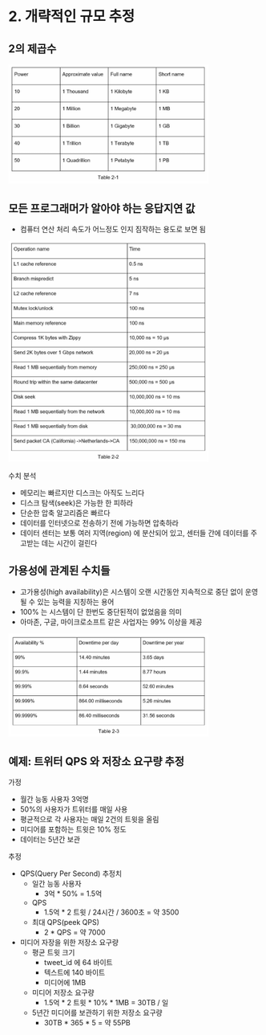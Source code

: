 # 2. 개략적인 규모 추정

## 2의 제곱수

<img src="img/2-1.png" width="400px">

## 모든 프로그래머가 알아야 하는 응답지연 값
- 컴퓨터 연산 처리 속도가 어느정도 인지 짐작하는 용도로 보면 됨

<img src="img/2-2.png" width="400px">

수치 분석
- 메모리는 빠르지만 디스크는 아직도 느리다
- 디스크 탐색(seek)은 가능한 한 피하라
- 단순한 압축 알고리즘은 빠르다
- 데이터를 인터넷으로 전송하기 전에 가능하면 압축하라
- 데이터 센터는 보통 여러 지역(region) 에 분산되어 있고, 센터들 간에 데이터를 주고받는 데는 시간이 걸린다

## 가용성에 관계된 수치들
- 고가용성(high availability)은 시스템이 오랜 시간동안 지속적으로 중단 없이 운영될 수 있는 능력을 지칭하는 용어
- 100% 는 시스템이 단 한번도 중단된적이 없었음을 의미
- 아마존, 구글, 마이크로소프트 같은 사업자는 99% 이상을 제공

<img src="img/2-3.png" width="400px">

## 예제: 트위터 QPS 와 저장소 요구량 추정

가정
- 월간 능동 사용자 3억명
- 50%의 사용자가 트위터를 매일 사용
- 평균적으로 각 사용자는 매일 2건의 트윗을 올림
- 미디어를 포함하는 트윗은 10% 정도
- 데이터는 5년간 보관

추정
- QPS(Query Per Second) 추정치
  - 일간 능동 사용자
    - 3억 * 50% = 1.5억
  - QPS
    - 1.5억 * 2 트윗 / 24시간 / 3600초 = 약 3500
  - 최대 QPS(peek QPS)
    - 2 * QPS = 약 7000
- 미디어 자장을 위한 저장소 요구량
  - 평균 트윗 크기
    - tweet_id 에 64 바이트
    - 텍스트에 140 바이트
    - 미디어에 1MB
  - 미디어 저장소 요구량
    - 1.5억 * 2 트윗 * 10% * 1MB = 30TB / 일
  - 5년간 미디어를 보관하기 위한 저장소 요구량
    - 30TB * 365 * 5 = 약 55PB
